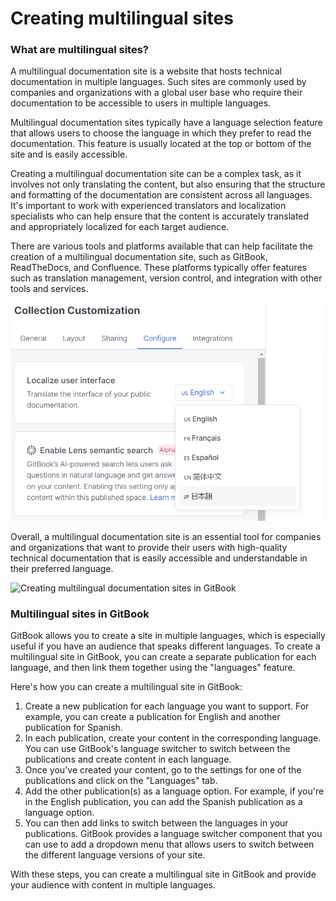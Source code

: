 # Creating multilingual sites

### What are multilingual sites?

A multilingual documentation site is a website that hosts technical documentation in multiple languages. Such sites are commonly used by companies and organizations with a global user base who require their documentation to be accessible to users in multiple languages.

Multilingual documentation sites typically have a language selection feature that allows users to choose the language in which they prefer to read the documentation. This feature is usually located at the top or bottom of the site and is easily accessible.

Creating a multilingual documentation site can be a complex task, as it involves not only translating the content, but also ensuring that the structure and formatting of the documentation are consistent across all languages. It's important to work with experienced translators and localization specialists who can help ensure that the content is accurately translated and appropriately localized for each target audience.

There are various tools and platforms available that can help facilitate the creation of a multilingual documentation site, such as GitBook, ReadTheDocs, and Confluence. These platforms typically offer features such as translation management, version control, and integration with other tools and services.

![](../../.gitbook/assets/multilingual-content.png)

Overall, a multilingual documentation site is an essential tool for companies and organizations that want to provide their users with high-quality technical documentation that is easily accessible and understandable in their preferred language.

![Creating multilingual documentation sites in GitBook](images/multilingual-content.png)

### Multilingual sites in GitBook

GitBook allows you to create a site in multiple languages, which is especially useful if you have an audience that speaks different languages. To create a multilingual site in GitBook, you can create a separate publication for each language, and then link them together using the "languages" feature.

Here's how you can create a multilingual site in GitBook:

1. Create a new publication for each language you want to support. For example, you can create a publication for English and another publication for Spanish.
2. In each publication, create your content in the corresponding language. You can use GitBook's language switcher to switch between the publications and create content in each language.
3. Once you've created your content, go to the settings for one of the publications and click on the "Languages" tab.
4. Add the other publication(s) as a language option. For example, if you're in the English publication, you can add the Spanish publication as a language option.
5. You can then add links to switch between the languages in your publications. GitBook provides a language switcher component that you can use to add a dropdown menu that allows users to switch between the different language versions of your site.

With these steps, you can create a multilingual site in GitBook and provide your audience with content in multiple languages.
